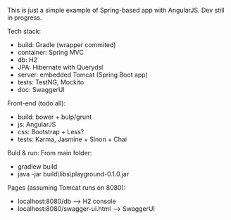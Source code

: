 This is just a simple example of Spring-based app with AngularJS. Dev still in progress.

Tech stack:
- build: Gradle (wrapper commited)
- container: Spring MVC
- db: H2
- JPA: Hibernate with Querydsl
- server: embedded Tomcat (Spring Boot app)
- tests: TestNG, Mockito
- doc: SwaggerUI

Front-end (todo all):
- build: bower + bulp/grunt
- js: AngularJS
- css: Bootstrap + Less?
- tests: Karma, Jasmine + Sinon + Chai

Buld & run:
From main folder:
- gradlew build
- java -jar build\libs\playground-0.1.0.jar

Pages (assuming Tomcat runs on 8080):
- localhost:8080/db --> H2 console
- localhost:8080/swagger-ui.html --> SwaggerUI
